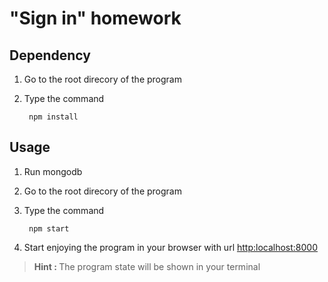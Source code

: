 # "Sign in" homework
## Dependency
1. Go to the root direcory of the program
2. Type the command

        npm install
## Usage
1. Run mongodb
2. Go to the root direcory of the program
3. Type the command

        npm start
4. Start enjoying the program in your browser with url
   <http:localhost:8000>
> <b>Hint : </b>The program state will be shown in your terminal 
